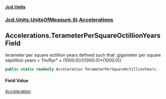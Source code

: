 #### [Jcd.Units](index.md 'index')
### [Jcd.Units.UnitsOfMeasure.SI](Jcd.Units.UnitsOfMeasure.SI.md 'Jcd.Units.UnitsOfMeasure.SI').[Accelerations](Accelerations.md 'Jcd.Units.UnitsOfMeasure.SI.Accelerations')

## Accelerations.TerameterPerSquareOctillionYears Field

terameter per square octillion years defined such that: gigameter per square septillion years = Tm/Ryr² × (1000.0)/((1000.0)*(1000.0)).

```csharp
public static readonly Acceleration TerameterPerSquareOctillionYears;
```

#### Field Value
[Acceleration](Acceleration.md 'Jcd.Units.UnitTypes.Acceleration')
